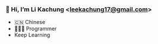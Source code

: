 ### 👋 Hi, I’m Li Kachung \<leekachung17@gmail.com\>
- 🇨🇳 Chinese
- 🧑🏻‍💻  Programmer
- Keep Learning
